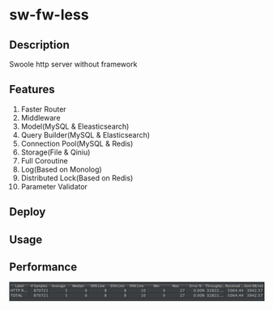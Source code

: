 # sw-fw-less

## Description
Swoole http server without framework

## Features
1. Faster Router
2. Middleware
3. Model(MySQL & Eleasticsearch)
4. Query Builder(MySQL & Elasticsearch)
5. Connection Pool(MySQL & Redis)
6. Storage(File & Qiniu)
7. Full Coroutine
8. Log(Based on Monolog)
9. Distributed Lock(Based on Redis)
10. Parameter Validator

## Deploy

## Usage

## Performance
![Load Testing](./docs/load_test.jpg)
